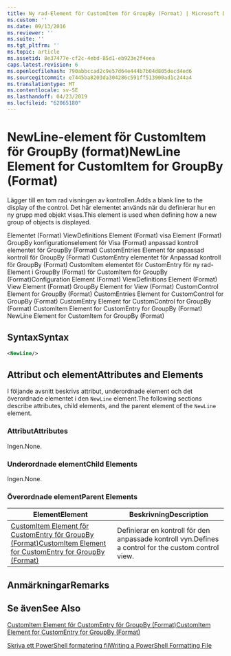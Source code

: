 ```yaml
---
title: Ny rad-Element för CustomItem för GroupBy (Format) | Microsoft Docs
ms.custom: ''
ms.date: 09/13/2016
ms.reviewer: ''
ms.suite: ''
ms.tgt_pltfrm: ''
ms.topic: article
ms.assetid: 8e37477e-cf2c-4ebd-85d1-eb923e2f4eea
caps.latest.revision: 6
ms.openlocfilehash: 790abbccad2c9e57d64e444b7b04d805decd4ed6
ms.sourcegitcommit: e7445ba8203da304286c591ff513900ad1c244a4
ms.translationtype: MT
ms.contentlocale: sv-SE
ms.lasthandoff: 04/23/2019
ms.locfileid: "62065180"
---
```

# <a name="newline-element-for-customitem-for-groupby-format"></a><span data-ttu-id="2e4fd-102">NewLine-element för CustomItem för GroupBy (format)</span><span class="sxs-lookup"><span data-stu-id="2e4fd-102">NewLine Element for CustomItem for GroupBy (Format)</span></span>

<span data-ttu-id="2e4fd-103">Lägger till en tom rad visningen av kontrollen.</span><span class="sxs-lookup"><span data-stu-id="2e4fd-103">Adds a blank line to the display of the control.</span></span> <span data-ttu-id="2e4fd-104">Det här elementet används när du definierar hur en ny grupp med objekt visas.</span><span class="sxs-lookup"><span data-stu-id="2e4fd-104">This element is used when defining how a new group of objects is displayed.</span></span>

<span data-ttu-id="2e4fd-105">Elementet (Format) ViewDefinitions Element (Format) visa Element (Format) GroupBy konfigurationselement för Visa (Format) anpassad kontroll elementet för GroupBy (Format) CustomEntries Element för anpassad kontroll för GroupBy (Format) CustomEntry elementet för Anpassad kontroll för GroupBy (Format) CustomItem elementet för CustomEntry för ny rad-Element i GroupBy (Format) för CustomItem för GroupBy (Format)</span><span class="sxs-lookup"><span data-stu-id="2e4fd-105">Configuration Element (Format) ViewDefinitions Element (Format) View Element (Format) GroupBy Element for View (Format) CustomControl Element for GroupBy (Format) CustomEntries Element for CustomControl for GroupBy (Format) CustomEntry Element for CustomControl for GroupBy (Format) CustomItem Element for CustomEntry for GroupBy (Format) NewLine Element for CustomItem for GroupBy (Format)</span></span>

## <a name="syntax"></a><span data-ttu-id="2e4fd-106">Syntax</span><span class="sxs-lookup"><span data-stu-id="2e4fd-106">Syntax</span></span>

```xml
<NewLine/>
```

## <a name="attributes-and-elements"></a><span data-ttu-id="2e4fd-107">Attribut och element</span><span class="sxs-lookup"><span data-stu-id="2e4fd-107">Attributes and Elements</span></span>

<span data-ttu-id="2e4fd-108">I följande avsnitt beskrivs attribut, underordnade element och det överordnade elementet i den `NewLine` element.</span><span class="sxs-lookup"><span data-stu-id="2e4fd-108">The following sections describe attributes, child elements, and the parent element of the `NewLine` element.</span></span>

### <a name="attributes"></a><span data-ttu-id="2e4fd-109">Attribut</span><span class="sxs-lookup"><span data-stu-id="2e4fd-109">Attributes</span></span>

<span data-ttu-id="2e4fd-110">Ingen.</span><span class="sxs-lookup"><span data-stu-id="2e4fd-110">None.</span></span>

### <a name="child-elements"></a><span data-ttu-id="2e4fd-111">Underordnade element</span><span class="sxs-lookup"><span data-stu-id="2e4fd-111">Child Elements</span></span>

<span data-ttu-id="2e4fd-112">Ingen.</span><span class="sxs-lookup"><span data-stu-id="2e4fd-112">None.</span></span>

### <a name="parent-elements"></a><span data-ttu-id="2e4fd-113">Överordnade element</span><span class="sxs-lookup"><span data-stu-id="2e4fd-113">Parent Elements</span></span>

|<span data-ttu-id="2e4fd-114">Element</span><span class="sxs-lookup"><span data-stu-id="2e4fd-114">Element</span></span>|<span data-ttu-id="2e4fd-115">Beskrivning</span><span class="sxs-lookup"><span data-stu-id="2e4fd-115">Description</span></span>|
|-------------|-----------------|
|[<span data-ttu-id="2e4fd-116">CustomItem Element för CustomEntry för GroupBy (Format)</span><span class="sxs-lookup"><span data-stu-id="2e4fd-116">CustomItem Element for CustomEntry for GroupBy (Format)</span></span>](./customitem-element-for-customentry-for-groupby-format.md)|<span data-ttu-id="2e4fd-117">Definierar en kontroll för den anpassade kontroll vyn.</span><span class="sxs-lookup"><span data-stu-id="2e4fd-117">Defines a control for the custom control view.</span></span>|

## <a name="remarks"></a><span data-ttu-id="2e4fd-118">Anmärkningar</span><span class="sxs-lookup"><span data-stu-id="2e4fd-118">Remarks</span></span>

## <a name="see-also"></a><span data-ttu-id="2e4fd-119">Se även</span><span class="sxs-lookup"><span data-stu-id="2e4fd-119">See Also</span></span>

[<span data-ttu-id="2e4fd-120">CustomItem Element för CustomEntry för GroupBy (Format)</span><span class="sxs-lookup"><span data-stu-id="2e4fd-120">CustomItem Element for CustomEntry for GroupBy (Format)</span></span>](./customitem-element-for-customentry-for-groupby-format.md)

[<span data-ttu-id="2e4fd-121">Skriva ett PowerShell formatering fil</span><span class="sxs-lookup"><span data-stu-id="2e4fd-121">Writing a PowerShell Formatting File</span></span>](./writing-a-powershell-formatting-file.md)
